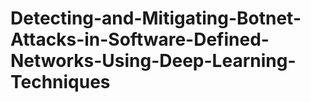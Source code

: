 # Detecting-and-Mitigating-Botnet-Attacks-in-Software-Defined-Networks-Using-Deep-Learning-Techniques